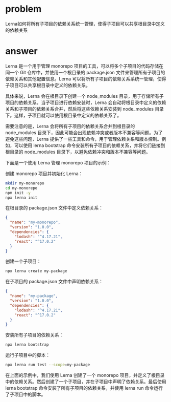 # problem

Lerna如何将所有子项目的依赖关系统一管理，使得子项目可以共享根目录中定义的依赖关系

# answer

Lerna 是一个用于管理 monorepo 项目的工具，可以将多个子项目的代码存储在同一个 Git 仓库中，并使用一个根目录的 package.json 文件来管理所有子项目的依赖关系和其他配置信息。Lerna 可以将所有子项目的依赖关系系统一管理，使得子项目可以共享根目录中定义的依赖关系。

具体来说，Lerna 会在根目录下创建一个 node_modules 目录，用于存储所有子项目的依赖关系。当子项目进行依赖安装时，Lerna 会自动将根目录中定义的依赖关系和子项目的依赖关系合并，然后将这些依赖关系安装到 node_modules 目录下。这样，子项目就可以使用根目录中定义的依赖关系了。

需要注意的是，Lerna 会将所有子项目的依赖关系合并到根目录的 node_modules 目录下，因此可能会出现依赖冲突或者版本不兼容等问题。为了避免这些问题，Lerna 提供了一些工具和命令，用于管理依赖关系和版本控制。例如，可以使用 lerna bootstrap 命令安装所有子项目的依赖关系，并将它们链接到根目录的 node_modules 目录下，以避免依赖冲突和版本不兼容等问题。

下面是一个使用 Lerna 管理 monorepo 项目的示例：

创建 monorepo 项目并初始化 Lerna：

```bash
mkdir my-monorepo
cd my-monorepo
npm init -y
npx lerna init
```
在根目录的 package.json 文件中定义依赖关系：

```json
{
  "name": "my-monorepo",
  "version": "1.0.0",
  "dependencies": {
    "lodash": "^4.17.21",
    "react": "^17.0.2"
  }
}
```
创建一个子项目：

```bash
npx lerna create my-package
```
在子项目的 package.json 文件中声明依赖关系：

```json
{
  "name": "my-package",
  "version": "1.0.0",
  "dependencies": {
    "lodash": "^4.17.21",
    "react": "^17.0.2"
  }
}
```
安装所有子项目的依赖关系：

```bash
npx lerna bootstrap
```

运行子项目中的脚本：

```bash
npx lerna run test --scope=my-package
```
在上面的示例中，我们使用 Lerna 创建了一个 monorepo 项目，并定义了根目录中的依赖关系。然后创建了一个子项目，并在子项目中声明了依赖关系。最后使用 lerna bootstrap 命令安装了所有子项目的依赖关系，并使用 lerna run 命令运行了子项目中的脚本。